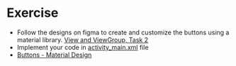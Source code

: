 # Exercise

- Follow the designs on figma to create and customize the buttons using a material
  library. [View and ViewGroup, Task 2](https://www.figma.com/file/yoK55huhMrsyC21CwaJrwF/Ui%2FUx-On-Mobile?node-id=11%3A2585&t=2UX0xtAnW5EUbzMy-4)
- Implement your code
  in [activity_main.xml](course://lesson1/task2/library/src/main/res/layout/activity_main.xml) file
- [Buttons - Material Design](https://m2.material.io/components/buttons/android)
